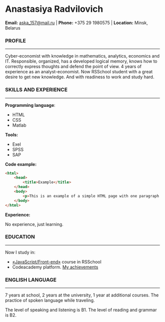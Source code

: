 # Anastasiya Radvilovich
**Email:** aska_157@mail.ru | **Phone:** +375 29 1980575 | **Location:** Minsk, Belarus
### PROFILE
***
Cyber-economist with knowledge in mathematics, analytics, economics and IT.
Responsible, organized, has a developed logical memory, knows how to correctly express thoughts and defend the point of view.
4 years of experience as an analyst-economist.
Now RSSchool student with a great desire to get new knowledge. And with readiness to work and study hard.
### SKILLS AND EXPERIENCE
***
**Programming language**:
* HTML
* CSS
* Matlab

**Tools:**
* Exel
* SPSS
* SAP

**Code example:**
```html
<html>
    <head>
        <title>Example</title>
    </head>
    <body>
        <p>This is an example of a simple HTML page with one paragraph.</p>
    </body>
</html>
```
**Experience:**

No experience, just learning.
### EDUCATION
***
Now I study in:
* [«JavaScript/Front-end»](https://rs.school/js/) course in RSSchool
* Codeacademy platform. [My achievements](https://www.codecademy.com/users/Radvilovich/achievements)

### ENGLISH LANGUAGE
***
7 years at school, 2 years at the university, 1 year at additional courses. The practice of spoken language while traveling. 

The level of speaking and listening is B1. The level of reading and grammar is B2.